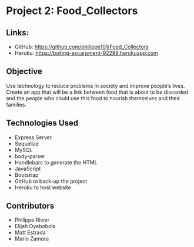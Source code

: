 # Project 2: Food_Collectors

## Links:

- GitHub: https://github.com/philippe101/Food_Collectors
- Heroku: https://boiling-escarpment-92288.herokuapp.com

## Objective

 Use technology to reduce problems in society and improve people’s lives. Create an app that will be a link between food that is about to be discarded and the people who could use this food to nourish themselves and their families.


## Technologies Used

- Express Server
- Sequelize
- MySQL
- body-parser
- Handlebars to generate the HTML
- JavaScript
- Bootstrap
- GitHub to back-up the project
- Heroku to host website

## Contributors

- Philippe Rivier
- Elijah Oyebobola
- Matt Estrada
- Mario Zamora
